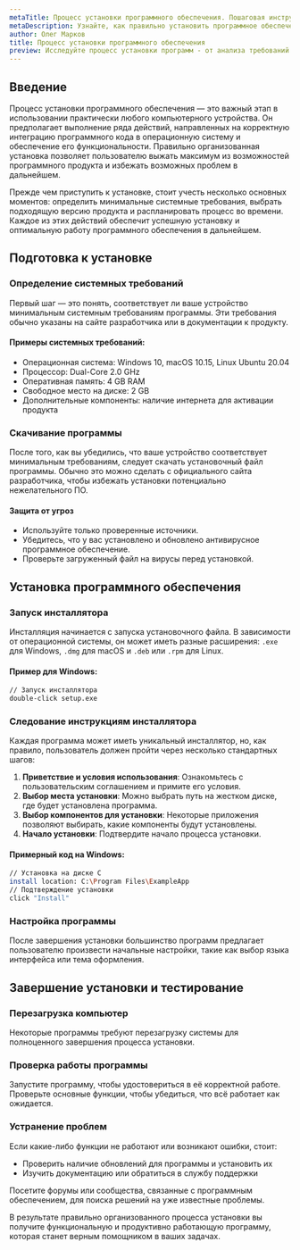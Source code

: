 ```yaml
---
metaTitle: Процесс установки программного обеспечения. Пошаговая инструкция
metaDescription: Узнайте, как правильно установить программное обеспечение на ваш компьютер или устройство - от подготовки и выбора версии до завершения установки и тестирования
author: Олег Марков
title: Процесс установки программного обеспечения
preview: Исследуйте процесс установки программ - от анализа требований и подготовки до завершения установки и тестирования. Эта инструкция поможет вам выполнить установку правильно
---
```


## Введение

Процесс установки программного обеспечения — это важный этап в использовании практически любого компьютерного устройства. Он предполагает выполнение ряда действий, направленных на корректную интеграцию программного кода в операционную систему и обеспечение его функциональности. Правильно организованная установка позволяет пользователю выжать максимум из возможностей программного продукта и избежать возможных проблем в дальнейшем.

Прежде чем приступить к установке, стоит учесть несколько основных моментов: определить минимальные системные требования, выбрать подходящую версию продукта и распланировать процесс во времени. Каждое из этих действий обеспечит успешную установку и оптимальную работу программного обеспечения в дальнейшем.

## Подготовка к установке

### Определение системных требований

Первый шаг — это понять, соответствует ли ваше устройство минимальным системным требованиям программы. Эти требования обычно указаны на сайте разработчика или в документации к продукту.

#### Примеры системных требований:

- Операционная система: Windows 10, macOS 10.15, Linux Ubuntu 20.04
- Процессор: Dual-Core 2.0 GHz
- Оперативная память: 4 GB RAM
- Свободное место на диске: 2 GB
- Дополнительные компоненты: наличие интернета для активации продукта

### Скачивание программы

После того, как вы убедились, что ваше устройство соответствует минимальным требованиям, следует скачать установочный файл программы. Обычно это можно сделать с официального сайта разработчика, чтобы избежать установки потенциально нежелательного ПО.

#### Защита от угроз

- Используйте только проверенные источники.
- Убедитесь, что у вас установлено и обновлено антивирусное программное обеспечение.
- Проверьте загруженный файл на вирусы перед установкой.

## Установка программного обеспечения

### Запуск инсталлятора

Инсталляция начинается с запуска установочного файла. В зависимости от операционной системы, он может иметь разные расширения: `.exe` для Windows, `.dmg` для macOS и `.deb` или `.rpm` для Linux.

#### Пример для Windows:

```bash
// Запуск инсталлятора
double-click setup.exe
```

### Следование инструкциям инсталлятора

Каждая программа может иметь уникальный инсталлятор, но, как правило, пользователь должен пройти через несколько стандартных шагов:

1. **Приветствие и условия использования**: Ознакомьтесь с пользовательским соглашением и примите его условия.
2. **Выбор места установки**: Можно выбрать путь на жестком диске, где будет установлена программа.
3. **Выбор компонентов для установки**: Некоторые приложения позволяют выбирать, какие компоненты будут установлены.
4. **Начало установки**: Подтвердите начало процесса установки.

#### Примерный код на Windows:

```bash
// Установка на диске C
install location: C:\Program Files\ExampleApp
// Подтверждение установки
click "Install"
```

### Настройка программы

После завершения установки большинство программ предлагает пользователю произвести начальные настройки, такие как выбор языка интерфейса или тема оформления.

## Завершение установки и тестирование

### Перезагрузка компьютер

Некоторые программы требуют перезагрузку системы для полноценного завершения процесса установки.

### Проверка работы программы

Запустите программу, чтобы удостовериться в её корректной работе. Проверьте основные функции, чтобы убедиться, что всё работает как ожидается.

### Устранение проблем

Если какие-либо функции не работают или возникают ошибки, стоит:

- Проверить наличие обновлений для программы и установить их
- Изучить документацию или обратиться в службу поддержки

Посетите форумы или сообщества, связанные с программным обеспечением, для поиска решений на уже известные проблемы.

В результате правильно организованного процесса установки вы получите функциональную и продуктивно работающую программу, которая станет верным помощником в ваших задачах.